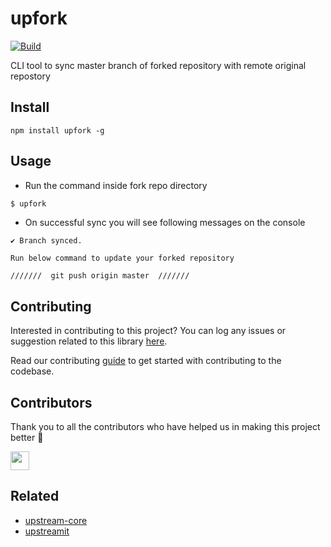 # upfork

[![Build](https://img.shields.io/travis/com/gh-conf/upfork.svg)](https://travis-ci.com/gh-conf/upfork/)

CLI tool to sync master branch of forked repository with remote original repostory

## Install

```
npm install upfork -g
```

## Usage

- Run the command inside fork repo directory

```bash
$ upfork
```

- On successful sync you will see following messages on the console

```
✔ Branch synced.

Run below command to update your forked repository

///////  git push origin master  ///////
```

## Contributing

Interested in contributing to this project?
You can log any issues or suggestion related to this library [here](https://github.com/gh-conf/upfork/issues/new).

Read our contributing [guide](CONTRIBUTING.md) to get started with contributing to the codebase.

## Contributors

Thank you to all the contributors who have helped us in making this project better 🙌

<a href="https://github.com/arshadkazmi42"><img src="https://github.com/arshadkazmi42.png" width="30" /></a>

## Related

- [upstream-core](https://github.com/gh-conf/upstream-core)
- [upstreamit](https://github.com/gh-conf/upstreamit)

